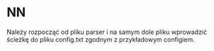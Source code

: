# NN


Należy rozpocząć od pliku parser i na samym dole pliku wprowadzić ścieżkę do pliku config.txt zgodnym z przykładowym configiem.
